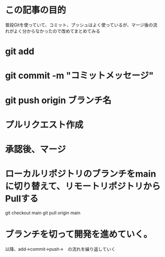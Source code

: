 # この記事の目的
普段Gitを使っていて、コミット、プッシュはよく使っているが、マージ後の流れがよく分からなかったので改めてまとめてみる

# git add 
# git commit -m "コミットメッセージ"
# git push origin ブランチ名
# プルリクエスト作成
# 承認後、マージ
# ローカルリポジトリのブランチをmainに切り替えて、リモートリポジトリからPullする
git checkout main 
git pull origin main

# ブランチを切って開発を進めていく。
以降、add->commit->push->　の流れを繰り返していく
